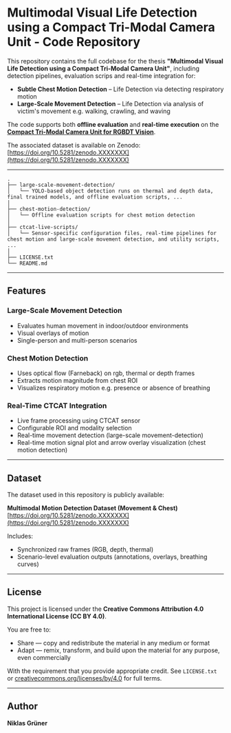 # Multimodal Visual Life Detection using a Compact Tri-Modal Camera Unit - Code Repository

This repository contains the full codebase for the thesis **"Multimodal Visual Life Detection using a Compact Tri-Modal Camera Unit"**, including detection pipelines, evaluation scrips and real-time integration for:

- **Subtle Chest Motion Detection** – Life Detection via detecting respiratory motion   
- **Large-Scale Movement Detection** – Life Detection via analysis of victim's movement e.g. walking, crawling, and waving

The code supports both **offline evaluation** and **real-time execution** on the **[Compact Tri-Modal Camera Unit for RGBDT Vision](https://dl.acm.org/doi/fullHtml/10.1145/3523111.3523116)**.

The associated dataset is available on Zenodo:  
[https://doi.org/10.5281/zenodo.XXXXXXX](https://doi.org/10.5281/zenodo.XXXXXXX)

---
```
.
├── large-scale-movement-detection/
│   └── YOLO-based object detection runs on thermal and depth data, final trained models, and offline evaluation scripts, ...
│
├── chest-motion-detection/
│   └── Offline evaluation scripts for chest motion detection
│
├── ctcat-live-scripts/
│   └── Sensor-specific configuration files, real-time pipelines for chest motion and large-scale movement detection, and utility scripts, ...
│
├── LICENSE.txt
└── README.md
```

---

## Features

### Large-Scale Movement Detection
- Evaluates human movement in indoor/outdoor environments
- Visual overlays of motion 
- Single-person and multi-person scenarios

### Chest Motion Detection
- Uses optical flow (Farneback) on rgb, thermal or depth frames
- Extracts motion magnitude from chest ROI
- Visualizes respiratory motion e.g. presence or absence of breathing

### Real-Time CTCAT Integration
- Live frame processing using CTCAT sensor
- Configurable ROI and modality selection
- Real-time movement detection (large-scale movement-detection)
- Real-time motion signal plot and arrow overlay visualization (chest motion detection)

---

## Dataset

The dataset used in this repository is publicly available:

 **Multimodal Motion Detection Dataset (Movement & Chest)**  
 [https://doi.org/10.5281/zenodo.XXXXXXX](https://doi.org/10.5281/zenodo.XXXXXXX)

Includes:
- Synchronized raw frames (RGB, depth, thermal)
- Scenario-level evaluation outputs (annotations, overlays, breathing curves)

---

## License

This project is licensed under the **Creative Commons Attribution 4.0 International License (CC BY 4.0)**.

You are free to:
- Share — copy and redistribute the material in any medium or format
- Adapt — remix, transform, and build upon the material for any purpose, even commercially

With the requirement that you provide appropriate credit. See `LICENSE.txt` or [creativecommons.org/licenses/by/4.0](https://creativecommons.org/licenses/by/4.0/) for full terms.

---

## Author

**Niklas Grüner**  


